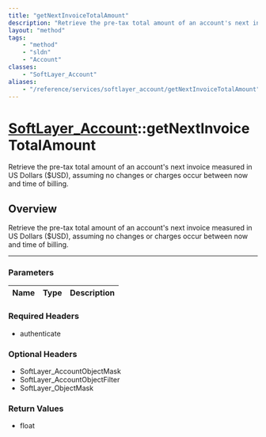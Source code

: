 ```yaml
---
title: "getNextInvoiceTotalAmount"
description: "Retrieve the pre-tax total amount of an account's next invoice measured in US Dollars ($USD), assuming no changes or cha... "
layout: "method"
tags:
    - "method"
    - "sldn"
    - "Account"
classes:
    - "SoftLayer_Account"
aliases:
    - "/reference/services/softlayer_account/getNextInvoiceTotalAmount"
---
```

# [SoftLayer_Account](/reference/services/SoftLayer_Account)::getNextInvoiceTotalAmount

Retrieve the pre-tax total amount of an account's next invoice measured in US Dollars ($USD), assuming no changes or charges occur between now and time of billing.


## Overview 
Retrieve the pre-tax total amount of an account's next invoice measured in US Dollars ($USD), assuming no changes or charges occur between now and time of billing.

-----

### Parameters 
|Name | Type | Description |
| --- | --- | --- |


### Required Headers
* authenticate


### Optional Headers
* SoftLayer_AccountObjectMask
* SoftLayer_AccountObjectFilter
* SoftLayer_ObjectMask

### Return Values
* float




